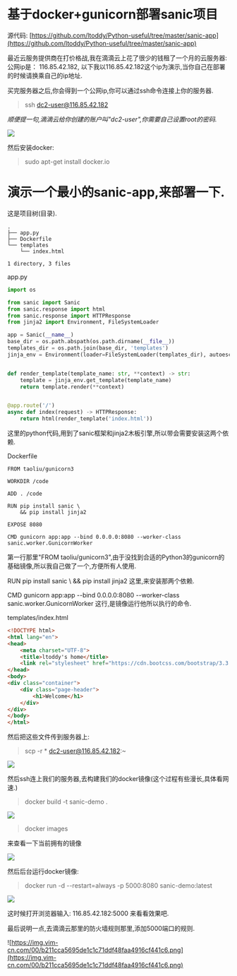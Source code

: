 # 基于docker+gunicorn部署sanic项目

源代码: [https://github.com/ltoddy/Python-useful/tree/master/sanic-app](https://github.com/ltoddy/Python-useful/tree/master/sanic-app)

最近云服务提供商在打价格战,我在滴滴云上花了很少的钱租了一个月的云服务器:
公网ip是： 116.85.42.182, 以下我以116.85.42.182这个ip为演示,当你自己在部署的时候请换乘自己的ip地址.

买完服务器之后,你会得到一个公网ip,你可以通过ssh命令连接上你的服务器.

> ssh dc2-user@116.85.42.182

*顺便提一句,滴滴云给你创建的账户叫"dc2-user",你需要自己设置root的密码.*

![](https://img.vim-cn.com/be/6285cd4ec8d5a5560d98a72edc36210ff2ec04.jpg)

然后安装docker:

> sudo apt-get install docker.io

# 演示一个最小的sanic-app,来部署一下.

这是项目树(目录).

```
.
├── app.py
├── Dockerfile
└── templates
    └── index.html

1 directory, 3 files
```

app.py

```python
import os

from sanic import Sanic
from sanic.response import html
from sanic.response import HTTPResponse
from jinja2 import Environment, FileSystemLoader

app = Sanic(__name__)
base_dir = os.path.abspath(os.path.dirname(__file__))
templates_dir = os.path.join(base_dir, 'templates')
jinja_env = Environment(loader=FileSystemLoader(templates_dir), autoescape=True)


def render_template(template_name: str, **context) -> str:
    template = jinja_env.get_template(template_name)
    return template.render(**context)


@app.route('/')
async def index(request) -> HTTPResponse:
    return html(render_template('index.html'))
```
这里的python代码,用到了sanic框架和jinja2木板引擎,所以带会需要安装这两个依赖.

Dockerfile

```
FROM taoliu/gunicorn3

WORKDIR /code

ADD . /code

RUN pip install sanic \
    && pip install jinja2

EXPOSE 8080

CMD gunicorn app:app --bind 0.0.0.0:8080 --worker-class sanic.worker.GunicornWorker
```

第一行那里"FROM taoliu/gunicorn3",由于没找到合适的Python3的gunicorn的基础镜像,所以我自己做了一个,方便所有人使用.

RUN pip install sanic \ && pip install jinja2 这里,来安装那两个依赖.

CMD gunicorn app:app --bind 0.0.0.0:8080 --worker-class sanic.worker.GunicornWorker 这行,是镜像运行他所以执行的命令.

templates/index.html

```html
<!DOCTYPE html>
<html lang="en">
<head>
    <meta charset="UTF-8">
    <title>ltoddy's home</title>
    <link rel="stylesheet" href="https://cdn.bootcss.com/bootstrap/3.3.6/css/bootstrap.css">
</head>
<body>
<div class="container">
    <div class="page-header">
        <h1>Welcome</h1>
    </div>
</div>
</body>
</html>
```

然后把这些文件传到服务器上:

> scp -r * dc2-user@116.85.42.182:~

![](https://img.vim-cn.com/8c/3f37bc03d1ce4ed5f94a9ee86014a243c88de0.jpg)

然后ssh连上我们的服务器,去构建我们的docker镜像(这个过程有些漫长,具体看网速.)

> docker build -t sanic-demo .

![](https://img.vim-cn.com/0b/ae962d52e59b801799e2a56561bf75a449be05.png)

> docker images

来查看一下当前拥有的镜像

![](https://img.vim-cn.com/9d/68e29376d6b5e3de39008f3d6011595c80b602.jpg)

然后后台运行docker镜像:

> docker run -d --restart=always -p 5000:8080 sanic-demo:latest

![](https://img.vim-cn.com/2f/56a720cd69019a7dde0fbc6022a0ed3819be74.png)

这时候打开浏览器输入: 116.85.42.182:5000 来看看效果吧.

最后说明一点,去滴滴云那里的防火墙规则那里,添加5000端口的规则.

![https://img.vim-cn.com/00/b211cca5695de1c1c71ddf48faa4916cf441c6.png](https://img.vim-cn.com/00/b211cca5695de1c1c71ddf48faa4916cf441c6.png)
